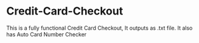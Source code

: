 # Credit-Card-Checkout
This is a fully functional Credit Card Checkout, It outputs as .txt file. It also has Auto Card Number Checker
